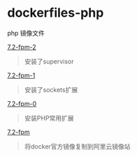 # dockerfiles-php
php 镜像文件

[7.2-fpm-2](https://github.com/rdisme/dockerfiles/blob/master/php/releases/Dockerfile-7.2-fpm-2)

> 安装了supervisor


[7.2-fpm-1](https://github.com/rdisme/dockerfiles/blob/master/php/releases/Dockerfile-7.2-fpm-1)

> 安装了sockets扩展


[7.2-fpm-0](https://github.com/rdisme/dockerfiles/blob/master/php/releases/Dockerfile-7.2-fpm-0)

> 安装PHP常用扩展


[7.2-fpm]()

> 将docker官方镜像复制到阿里云镜像站